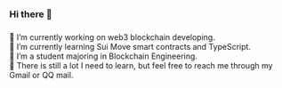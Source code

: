### Hi there 👋
###
🔭 I’m currently working on web3 blockchain developing.  
🌱 I’m currently learning Sui Move smart contracts and TypeScript.  
👯 I’m a student majoring in Blockchain Engineering.  
💬 There is still a lot I need to learn, but feel free to reach me through my Gmail or QQ mail.
<!--
**PhigrosX/PhigrosX** is a ✨ _special_ ✨ repository because its `README.md` (this file) appears on your GitHub profile.

-->
